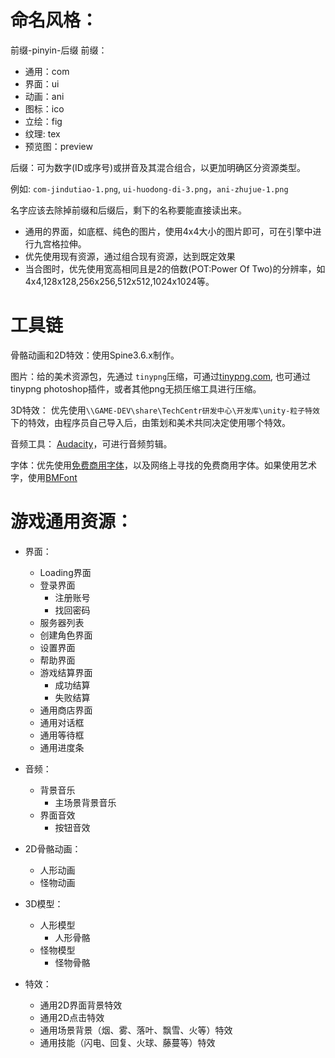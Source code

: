 # 命名风格：

前缀-pinyin-后缀
前缀：

- 通用：com
- 界面：ui
- 动画：ani
- 图标：ico
- 立绘：fig
- 纹理:  tex
- 预览图：preview

后缀：可为数字(ID或序号)或拼音及其混合组合，以更加明确区分资源类型。

例如: `com-jindutiao-1.png`, `ui-huodong-di-3.png`，`ani-zhujue-1.png`

名字应该去除掉前缀和后缀后，剩下的名称要能直接读出来。

- 通用的界面，如底框、纯色的图片，使用4x4大小的图片即可，可在引擎中进行九宫格拉伸。
- 优先使用现有资源，通过组合现有资源，达到既定效果
- 当合图时，优先使用宽高相同且是2的倍数(POT:Power Of Two)的分辨率，如4x4,128x128,256x256,512x512,1024x1024等。



# 工具链

骨骼动画和2D特效：使用Spine3.6.x制作。

图片：给的美术资源包，先通过 `tinypng`压缩，可通过[tinypng.com](https://tinypng.com/), 也可通过 tinypng photoshop插件，或者其他png无损压缩工具进行压缩。

3D特效： 优先使用`\\GAME-DEV\share\TechCentr研发中心\开发库\unity-粒子特效`下的特效，由程序员自己导入后，由策划和美术共同决定使用哪个特效。

音频工具： [Audacity](\\GAME-DEV\share\_Softwares软件安装包\音频剪辑：audacity-win-2.1.0.exe)，可进行音频剪辑。

字体：优先使用[免费商用字体](\\GAME-DEV\share\ArtCentr艺术中心\字体集合)，以及网络上寻找的免费商用字体。如果使用艺术字，使用[BMFont](\\GAME-DEV\share\_Softwares软件安装包\位图字体：install_bmfont_1.13.ext)

# 游戏通用资源：

- 界面：
  
  - Loading界面
  - 登录界面
    - 注册账号
    - 找回密码
  - 服务器列表
  - 创建角色界面
  - 设置界面
  - 帮助界面
  - 游戏结算界面
    - 成功结算
    - 失败结算
  - 通用商店界面
  - 通用对话框
  - 通用等待框
  - 通用进度条

- 音频：
  
  - 背景音乐
    - 主场景背景音乐
  - 界面音效
    - 按钮音效

- 2D骨骼动画：
  
  - 人形动画
  - 怪物动画

- 3D模型：
  
  - 人形模型
    - 人形骨骼
  - 怪物模型
    - 怪物骨骼

- 特效：
  
  - 通用2D界面背景特效
  - 通用2D点击特效
  - 通用场景背景（烟、雾、落叶、飘雪、火等）特效
  - 通用技能（闪电、回复、火球、藤蔓等）特效
